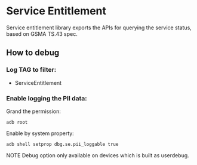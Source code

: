 # Service Entitlement

Service entitlement library exports the APIs for querying the service status, based on GSMA TS.43
spec.

## How to debug

###  Log TAG to filter:
* ServiceEntitlement


###  Enable logging the PII data:
Grand the permission:

```shell
adb root
```

Enable by system property:

```shell
adb shell setprop dbg.se.pii_loggable true
```
NOTE Debug option only available on devices which is built as userdebug.